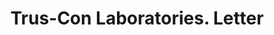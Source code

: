 ---
doi: 10.7916/D89C88FS
date_other: '1917'
date_other_textual: '1917'
form: correspondence
genre:
- Letters (correspondence)
name:
- Trus-Con Laboratories
object_in_context_url: https://biggert.cul.columbia.edu/items/view/ave_biggert_00623
subject_hierarchical_geographic:
- Detroit, Michigan, United States
subject_name:
- Trus-Con Laboratories
title: Trus-Con Laboratories. Letter
sort_title: Trus-Con Laboratories. Letter
call_number: ave_biggert_00623
coordinates:
- 42.331388888888895,-83.04583333333333
pid: ave_biggert_00623
identifiers: ave_biggert_00623
thumbnail: https://derivativo-1.library.columbia.edu/iiif/2/ldpd:343863/full/!256,256/0/native.jpg
permalink: /biggert/ave_biggert_00623/
layout: iiif-image-page
---